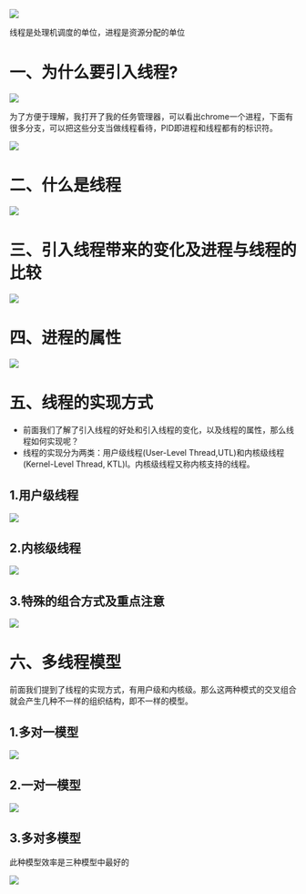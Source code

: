 ![](https://cdn.jsdelivr.net/gh/lcekold/blogimage@main/OperatingSystem/xcmodel.png)

线程是处理机调度的单位，进程是资源分配的单位


# 一、为什么要引入线程?

![](https://cdn.jsdelivr.net/gh/lcekold/blogimage@main/OperatingSystem/wsmyrxc.png)

为了方便于理解，我打开了我的任务管理器，可以看出chrome一个进程，下面有很多分支，可以把这些分支当做线程看待，PID即进程和线程都有的标识符。

![](https://cdn.jsdelivr.net/gh/lcekold/blogimage@main/OperatingSystem/xcexample.png)

# 二、什么是线程

![](https://cdn.jsdelivr.net/gh/lcekold/blogimage@main/OperatingSystem/smsxc.png)

# 三、引入线程带来的变化及进程与线程的比较

![](https://cdn.jsdelivr.net/gh/lcekold/blogimage@main/OperatingSystem/jcdldbh.png)

# 四、进程的属性

![](https://cdn.jsdelivr.net/gh/lcekold/blogimage@main/OperatingSystem/jcsx.png)

# 五、线程的实现方式

* 前面我们了解了引入线程的好处和引入线程的变化，以及线程的属性，那么线程如何实现呢？
* 线程的实现分为两类：用户级线程(User-Level Thread,UTL)和内核级线程(Kernel-Level Thread, KTL)l。内核级线程又称内核支持的线程。

## 1.用户级线程

![](https://cdn.jsdelivr.net/gh/lcekold/blogimage@main/OperatingSystem/yhjxc.png)

## 2.内核级线程

![](https://cdn.jsdelivr.net/gh/lcekold/blogimage@main/OperatingSystem/nhjxc.png)

## 3.特殊的组合方式及重点注意

![](https://cdn.jsdelivr.net/gh/lcekold/blogimage@main/OperatingSystem/nhjjcandyhjxc.png)

# 六、多线程模型

前面我们提到了线程的实现方式，有用户级和内核级。那么这两种模式的交叉组合就会产生几种不一样的组织结构，即不一样的模型。

## 1.多对一模型

![](https://cdn.jsdelivr.net/gh/lcekold/blogimage@main/OperatingSystem/ddyxc.png)

## 2.一对一模型

![](https://cdn.jsdelivr.net/gh/lcekold/blogimage@main/OperatingSystem/ydyxc.png)

## 3.多对多模型

此种模型效率是三种模型中最好的

![](https://cdn.jsdelivr.net/gh/lcekold/blogimage@main/OperatingSystem/dddmx.png)